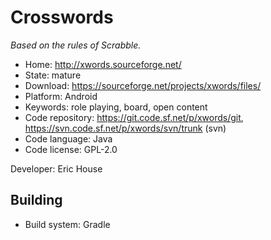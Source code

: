 # Crosswords

_Based on the rules of Scrabble._

- Home: http://xwords.sourceforge.net/
- State: mature
- Download: https://sourceforge.net/projects/xwords/files/
- Platform: Android
- Keywords: role playing, board, open content
- Code repository: https://git.code.sf.net/p/xwords/git, https://svn.code.sf.net/p/xwords/svn/trunk (svn)
- Code language: Java
- Code license: GPL-2.0

Developer: Eric House

## Building

- Build system: Gradle
